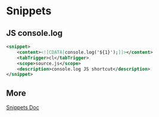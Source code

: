 # Snippets

## JS console.log

```xml
<snippet>
    <content><![CDATA[console.log('${1}');]]></content>
    <tabTrigger>cl</tabTrigger>
    <scope>source.js</scope>
    <description>console.log JS shortcut</description>
</snippet>
```

## More

[Snippets Doc](http://sublimetext.info/docs/en/extensibility/snippets.html "Sublime Text Help")
